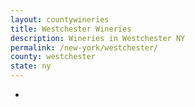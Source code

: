 ```yaml
---
layout: countywineries
title: Westchester Wineries
description: Wineries in Westchester NY
permalink: /new-york/westchester/
county: westchester
state: ny
---
```

-
